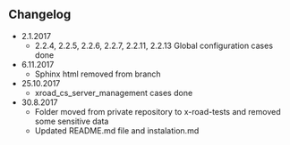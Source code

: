 ## Changelog
- 2.1.2017
    * 2.2.4, 2.2.5, 2.2.6, 2.2.7, 2.2.11, 2.2.13 Global configuration cases done
- 6.11.2017
   * Sphinx html removed from branch
- 25.10.2017
   *  xroad_cs_server_management cases done
- 30.8.2017
   * Folder moved from private repository to x-road-tests and removed some sensitive data
   * Updated README.md file and instalation.md
